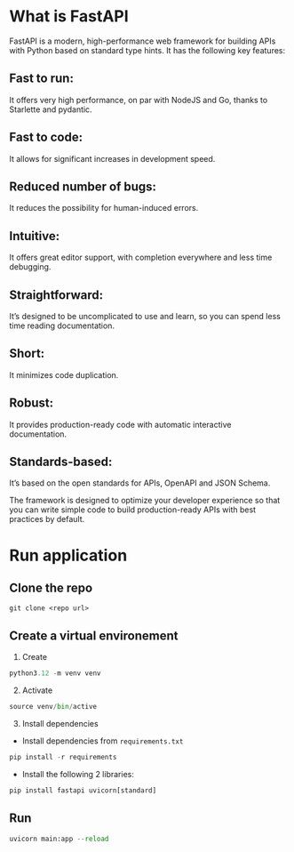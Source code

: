 # What is FastAPI

FastAPI is a modern, high-performance web framework for building APIs with Python based on standard type hints. It has the following key features:

## Fast to run:

It offers very high performance, on par with NodeJS and Go, thanks to Starlette and pydantic.

## Fast to code:

It allows for significant increases in development speed.

## Reduced number of bugs:

It reduces the possibility for human-induced errors.

## Intuitive:

It offers great editor support, with completion everywhere and less time debugging.

## Straightforward:

It’s designed to be uncomplicated to use and learn, so you can spend less time reading documentation.

## Short:

It minimizes code duplication.

## Robust:

It provides production-ready code with automatic interactive documentation.

## Standards-based:

It’s based on the open standards for APIs, OpenAPI and JSON Schema.

The framework is designed to optimize your developer experience so that you can write simple code to build production-ready APIs with best practices by default.

# Run application

## Clone the repo

```git
git clone <repo url>
```

## Create a virtual environement

1. Create

```python
python3.12 -m venv venv
```

2. Activate

```python
source venv/bin/active
```

3. Install dependencies

- Install dependencies from `requirements.txt`

```python
pip install -r requirements
```

- Install the following 2 libraries:

```python
pip install fastapi uvicorn[standard]
```

## Run

```python
uvicorn main:app --reload
```

